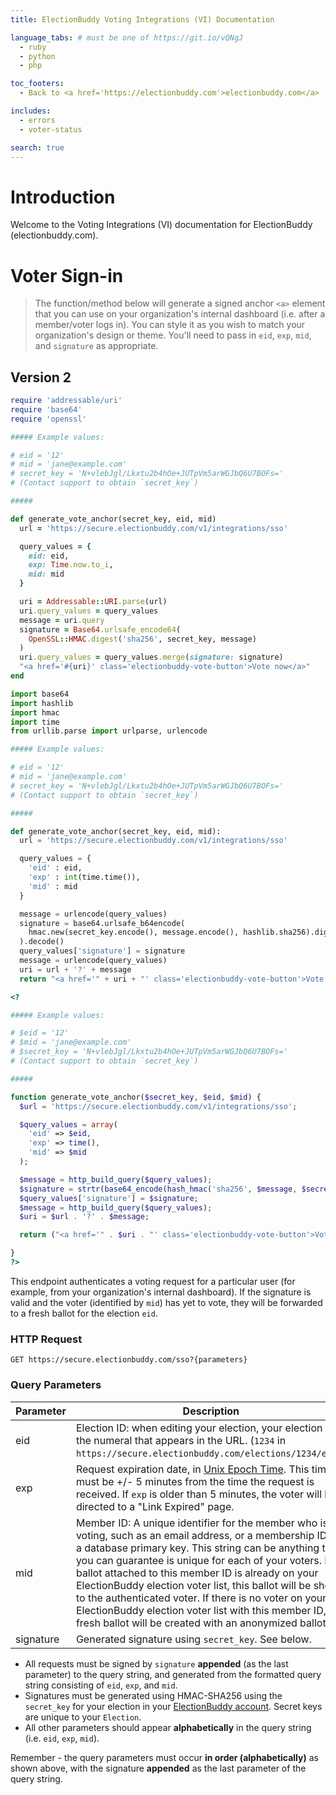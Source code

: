 ```yaml
---
title: ElectionBuddy Voting Integrations (VI) Documentation

language_tabs: # must be one of https://git.io/vQNgJ
  - ruby
  - python
  - php

toc_footers:
  - Back to <a href='https://electionbuddy.com'>electionbuddy.com</a>

includes:
  - errors
  - voter-status

search: true
---
```


# Introduction

Welcome to the Voting Integrations (VI) documentation for ElectionBuddy (electionbuddy.com).

# Voter Sign-in

> The function/method below will generate a signed anchor `<a>` element that you can use on your organization's internal dashboard (i.e. after a member/voter logs in). You can style it as you wish to match your organization's design or theme. You'll need to pass in `eid`, `exp`, `mid`, and `signature` as appropriate.

## Version 2

```ruby
require 'addressable/uri'
require 'base64'
require 'openssl'

##### Example values:

# eid = '12'
# mid = 'jane@example.com'
# secret_key = 'N+vlebJgl/Lkxtu2b4hOe+JUTpVm5arWGJbQ6U7BOFs='
# (Contact support to obtain `secret_key`)

#####

def generate_vote_anchor(secret_key, eid, mid)
  url = 'https://secure.electionbuddy.com/v1/integrations/sso'

  query_values = {
    eid: eid,
    exp: Time.now.to_i,
    mid: mid
  }

  uri = Addressable::URI.parse(url)
  uri.query_values = query_values
  message = uri.query
  signature = Base64.urlsafe_encode64(
    OpenSSL::HMAC.digest('sha256', secret_key, message)
  )
  uri.query_values = query_values.merge(signature: signature)
  "<a href='#{uri}' class='electionbuddy-vote-button'>Vote now</a>"
end
```

```python
import base64
import hashlib
import hmac
import time
from urllib.parse import urlparse, urlencode

##### Example values:

# eid = '12'
# mid = 'jane@example.com'
# secret_key = 'N+vlebJgl/Lkxtu2b4hOe+JUTpVm5arWGJbQ6U7BOFs='
# (Contact support to obtain `secret_key`)

#####

def generate_vote_anchor(secret_key, eid, mid):
  url = 'https://secure.electionbuddy.com/v1/integrations/sso'

  query_values = {
    'eid' : eid,
    'exp' : int(time.time()),
    'mid' : mid
  }

  message = urlencode(query_values)
  signature = base64.urlsafe_b64encode(
    hmac.new(secret_key.encode(), message.encode(), hashlib.sha256).digest()
  ).decode()
  query_values['signature'] = signature
  message = urlencode(query_values)
  uri = url + '?' + message
  return "<a href='" + uri + "' class='electionbuddy-vote-button'>Vote now</a>"
```

```php
<?

##### Example values:

# $eid = '12'
# $mid = 'jane@example.com'
# $secret_key = 'N+vlebJgl/Lkxtu2b4hOe+JUTpVm5arWGJbQ6U7BOFs='
# (Contact support to obtain `secret_key`)

#####

function generate_vote_anchor($secret_key, $eid, $mid) {
  $url = 'https://secure.electionbuddy.com/v1/integrations/sso';

  $query_values = array(
    'eid' => $eid,
    'exp' => time(),
    'mid' => $mid
  );

  $message = http_build_query($query_values);
  $signature = strtr(base64_encode(hash_hmac('sha256', $message, $secret_key, true)), '+/', '-_');
  $query_values['signature'] = $signature;
  $message = http_build_query($query_values);
  $uri = $url . '?' . $message;

  return ("<a href='" . $uri . "' class='electionbuddy-vote-button'>Vote now</a>");

}
?>
```

This endpoint authenticates a voting request for a particular user (for example, from your organization's internal dashboard). If the signature is valid and the voter (identified by `mid`) has yet to vote, they will be forwarded to a fresh ballot for the election `eid`.

### HTTP Request

`GET https://secure.electionbuddy.com/sso?{parameters}`

### Query Parameters

Parameter | Description
--------- | -----------
eid | Election ID: when editing your election, your election ID is the numeral that appears in the URL. (`1234` in `https://secure.electionbuddy.com/elections/1234/edit`)
exp | Request expiration date, in [Unix Epoch Time](https://www.epochconverter.com/). This time must be +/- 5 minutes from the time the request is received. If `exp` is older than 5 minutes, the voter will be directed to a "Link Expired" page.
mid | Member ID: A unique identifier for the member who is voting, such as an email address, or a membership ID, or a database primary key. This string can be anything that you can guarantee is unique for each of your voters. If a ballot attached to this member ID is already on your ElectionBuddy election voter list, this ballot will be shown to the authenticated voter. If there is no voter on your ElectionBuddy election voter list with this member ID, a fresh ballot will be created with an anonymized ballot ID.
signature | Generated signature using `secret_key`. See below.

* All requests must be signed by `signature` **appended** (as the last parameter) to the query string, and generated from the formatted query string consisting of `eid`, `exp`, and `mid`.
* Signatures must be generated using HMAC-SHA256 using the `secret_key` for your election in your [ElectionBuddy account](https://secure.electionbuddy.com/accounts/secret). Secret keys are unique to your `Election`.
* All other parameters should appear **alphabetically** in the query string (i.e. `eid`, `exp`, `mid`).

<aside class="notice">
Remember - the query parameters must occur <strong>in order (alphabetically)</strong> as shown above, with the signature <strong>appended</strong> as the last parameter of the query string.
</aside>

